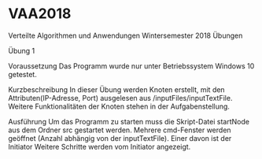 # VAA2018
Verteilte Algorithmen und Anwendungen Wintersemester 2018 Übungen

Übung 1

Voraussetzung
Das Programm wurde nur unter Betriebssystem Windows 10 getestet.

Kurzbeschreibung
In dieser Übung werden Knoten erstellt, mit den Attributen(IP-Adresse, Port) ausgelesen aus /inputFiles/inputTextFile.
Weitere Funktionalitäten der Knoten stehen in der Aufgabenstellung.

Ausführung
Um das Programm zu starten muss die Skript-Datei startNode aus dem Ordner src gestartet werden.
Mehrere cmd-Fenster werden geöffnet (Anzahl abhängig von der inputTextFile). Einer davon ist der Initiator
Weitere Schritte werden vom Initiator angezeigt.